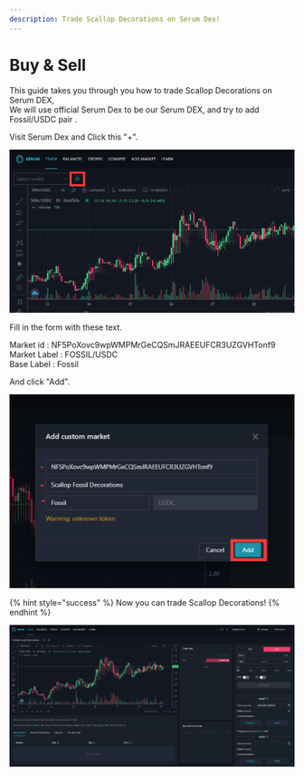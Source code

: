 ```yaml
---
description: Trade Scallop Decorations on Serum Dex!
---
```


# Buy & Sell

This guide takes you through you how to trade Scallop Decorations on Serum DEX,  
We will use official Serum Dex to be our Serum DEX, and try to add Fossil/USDC pair .  


Visit Serum Dex and Click this "+".

![](../.gitbook/assets/image%20%2810%29.png)



Fill in the form with these text.

  
Market id : NF5PoXovc9wpWMPMrGeCQSmJRAEEUFCR3UZGVHTonf9  
Market Label : FOSSIL/USDC  
Base Label : Fossil  


And click "Add".  


![](../.gitbook/assets/image%20%2813%29.png)

{% hint style="success" %}
Now you can trade Scallop Decorations!
{% endhint %}

![](../.gitbook/assets/image%20%2812%29.png)

